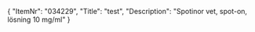 {
  "ItemNr": "034229",
  "Title": "test",
  "Description": "Spotinor vet, spot-on, lösning 10 mg/ml"
}